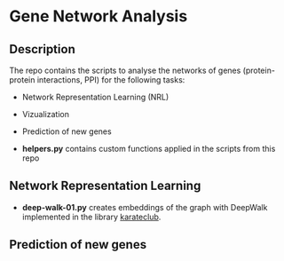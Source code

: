 # Gene Network Analysis 

## Description

The repo contains the scripts to analyse the networks of genes (protein-protein interactions, PPI) for the following tasks: 

* Network Representation Learning (NRL)
* Vizualization 
* Prediction of new genes

* **helpers.py** contains custom functions applied in the scripts from this repo

## Network Representation Learning

* **deep-walk-01.py** creates embeddings of the graph with DeepWalk implemented in the library [karateclub](https://github.com/benedekrozemberczki/karateclub). 

## Prediction of new genes




